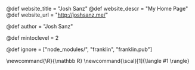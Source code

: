 <!--
Add here global page variables to use throughout your
website.
The website_* must be defined for the RSS to work
-->
@def website_title = "Josh Sanz"
@def website_descr = "My Home Page"
@def website_url   = "http://joshsanz.me/"

@def author = "Josh Sanz"

@def mintoclevel = 2

<!--
Add here files or directories that should be ignored by Franklin, otherwise
these files might be copied and, if markdown, processed by Franklin which
you might not want. Indicate directories by ending the name with a `/`.
-->
@def ignore = ["node_modules/", "franklin", "franklin.pub"]

<!--
Add here global latex commands to use throughout your
pages. It can be math commands but does not need to be.
For instance:
* \newcommand{\phrase}{This is a long phrase to copy.}
-->
\newcommand{\R}{\mathbb R}
\newcommand{\scal}[1]{\langle #1 \rangle}
